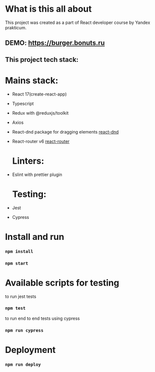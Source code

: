 # What is this all about

This project was created as a part of React developer course by Yandex prakticum.

## DEMO: https://burger.bonuts.ru

## This project tech stack:

# Mains stack:

- React 17(create-react-app)
- Typescript
- Redux with @reduxjs/toolkit
- Axios
- React-dnd package for dragging elements [react-dnd](https://react-dnd.github.io/react-dnd/about)
- React-router v6 [react-router](https://github.com/reactjs/react-router.git)

  # Linters:

- Eslint with prettier plugin

  # Testing:

- Jest
- Cypress

# Install and run

### `npm install`

### `npm start`

# Available scripts for testing

to run jest tests

### `npm test`

to run end to end tests using cypress

### `npm run cypress`

# Deployment

### `npm run deploy`
